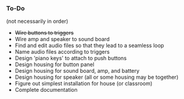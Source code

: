 ### To-Do
(not necessarily in order)
- ~~Wire buttons to triggers~~
- Wire amp and speaker to sound board
- Find and edit audio files so that they lead to a seamless loop
- Name audio files according to triggers
- Design 'piano keys' to attach to push buttons
- Design housing for button panel
- Design housing for sound board, amp, and battery
- Design housing for speaker (all or some housing may be together)
- Figure out simplest installation for house (or classroom)
- Complete documentation
